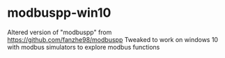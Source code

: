 # modbuspp-win10

Altered version of "modbuspp" from https://github.com/fanzhe98/modbuspp 
Tweaked to work on windows 10 with modbus simulators to explore modbus functions
